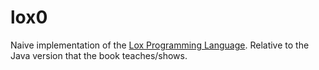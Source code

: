 # lox0

Naive implementation of the [Lox Programming Language](https://www.craftinginterpreters.com/the-lox-language.html). Relative to the Java version that the book teaches/shows.
